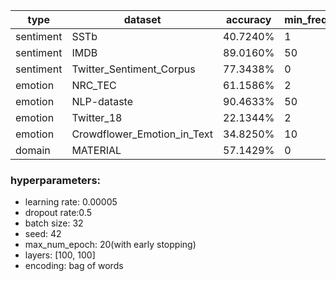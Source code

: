 type|dataset|accuracy|min_freq
---|---|---|---
sentiment|SSTb|40.7240%|1
sentiment|IMDB|89.0160%|50
sentiment|Twitter_Sentiment_Corpus|77.3438%|0
emotion|NRC_TEC|61.1586%|2
emotion|NLP-dataste|90.4633%|50
emotion|Twitter_18|22.1344%|2
emotion|Crowdflower_Emotion_in_Text|34.8250%|10
domain|MATERIAL|57.1429%|0

### hyperparameters:
- learning rate: 0.00005
- dropout rate:0.5
- batch size: 32
- seed: 42
- max_num_epoch: 20(with early stopping)
- layers: [100, 100]
- encoding: bag of words